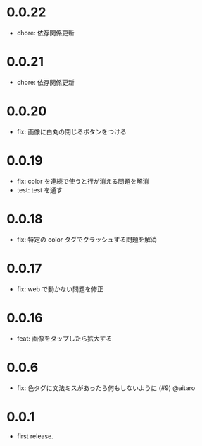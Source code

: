 # 0.0.22

- chore: 依存関係更新

# 0.0.21

- chore: 依存関係更新

# 0.0.20

- fix: 画像に白丸の閉じるボタンをつける

# 0.0.19

- fix: color を連続で使うと行が消える問題を解消
- test: test を通す

# 0.0.18

- fix: 特定の color タグでクラッシュする問題を解消

# 0.0.17

- fix: web で動かない問題を修正

# 0.0.16

- feat: 画像をタップしたら拡大する

# 0.0.6

- fix: 色タグに文法ミスがあったら何もしないように (#9) @aitaro

# 0.0.1

- first release.
